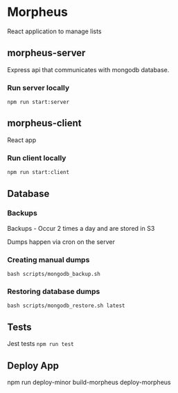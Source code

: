 # Morpheus

React application to manage lists

## morpheus-server
Express api that communicates with mongodb database.

### Run server locally
`npm run start:server`

## morpheus-client
React app

### Run client locally
`npm run start:client`

## Database

### Backups

Backups - Occur 2 times a day and are stored in S3

Dumps happen via cron on the server

### Creating manual dumps
```
bash scripts/mongodb_backup.sh
```

### Restoring database dumps
```
bash scripts/mongodb_restore.sh latest
```

## Tests
Jest tests
`npm run test`

## Deploy App
npm run deploy-minor
build-morpheus <build-number>
deploy-morpheus <build-number>